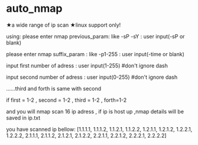 # auto_nmap
★a wide range of ip scan
★linux support only!

using:
please enter nmap previous_param: like -sP -sY :   user input(-sP or blank)

please enter nmap suffix_param : like -p1-255 :    user input(-time or blank)

input first number of adress :                     user input(1-255)  #don't ignore dash

input second number of adress :                    user input(0-255)  #don't ignore dash

……third and forth is same with second

if first = 1-2 , second = 1-2 , third = 1-2 , forth=1-2 

and you will nmap scan 16 ip adress , if ip is host up ,nmap details will be saved in ip.txt 

you have scanned ip bellow:
[1.1.1.1, 1.1.1.2, 1.1.2.1, 1.1.2.2, 1.2.1.1, 1.2.1.2, 1.2.2.1, 1.2.2.2, 2.1.1.1, 2.1.1.2, 2.1.2.1, 2.1.2.2, 2.2.1.1, 2.2.1.2, 2.2.2.1, 2.2.2.2]
